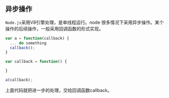 ## 异步操作

`Node.js`采用V8引擎处理，是单线程运行。node
很多情况下采用异步操作。某个操作的后续操作，一般采用回调函数的形式实现。

```js
var a = function(callback) {
  ... do something
  callback();
}

var callback = function() {

}

a(callback);
```

上面代码就把进一步的处理，交给回调函数callback。
